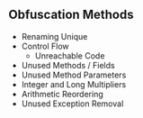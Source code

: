 Obfuscation Methods
-

- Renaming Unique
- Control Flow
    - Unreachable Code
- Unused Methods / Fields
- Unused Method Parameters
- Integer and Long Multipliers
- Arithmetic Reordering
- Unused Exception Removal